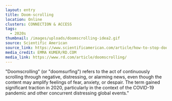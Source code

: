```yaml
---
layout: entry
title: Doom-scrolling
location: Online
clusters: CONNECTION & ACCESS
tags:
  - 2020s
thumbnail: /images/uploads/doomscrolling-idea2.gif
source: Scientific American
source_link: https://www.scientificamerican.com/article/how-to-stop-doomscrolling-news-and-social-media/
media_credit: EMMA KUMER/RD.COM
media_link: https://www.rd.com/article/doomscrolling/
---
```

"Doomscrolling" (or "doomsurfing") refers to the act of continuously scrolling through negative, distressing, or alarming news, even though the content may amplify feelings of fear, anxiety, or despair. The term gained significant traction in 2020, particularly in the context of the COVID-19 pandemic and other concurrent distressing global events."